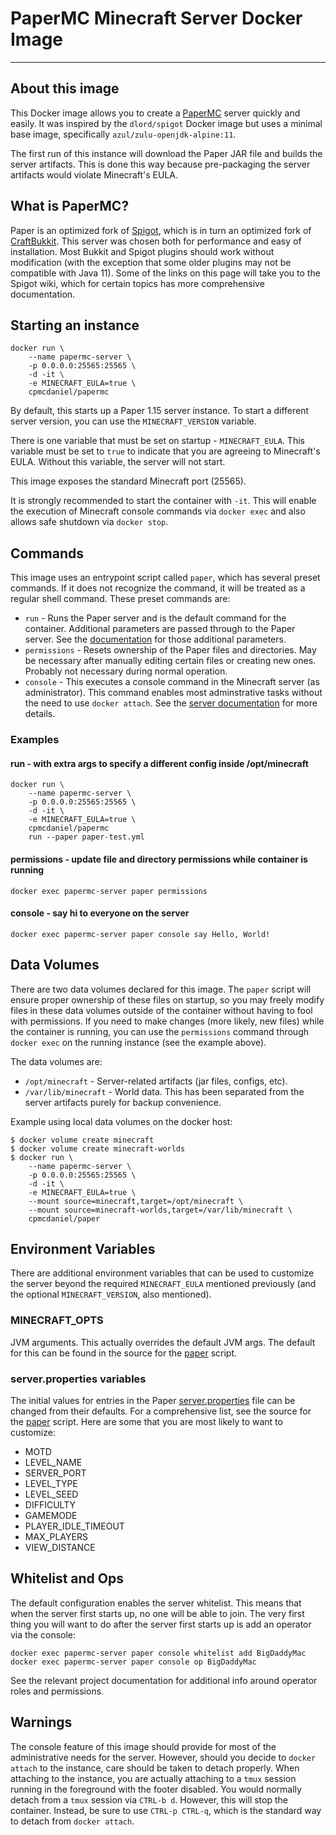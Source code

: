 # PaperMC Minecraft Server Docker Image
--- 

## About this image

This Docker image allows you to create a [PaperMC](https://papermc.io) server quickly and easily. It was inspired by the `dlord/spigot` Docker image but uses a minimal base image, specifically `azul/zulu-openjdk-alpine:11`.

The first run of this instance will download the Paper JAR file and builds the server artifacts. This is done this way because pre-packaging the server artifacts would violate Minecraft's EULA. 

## What is PaperMC?

Paper is an optimized fork of [Spigot](https://spigotmc.org), which is in turn an optimized fork of [CraftBukkit](https://bukkit.org). This server was chosen both for performance and easy of installation. Most Bukkit and Spigot plugins should work without modification (with the exception that some older plugins may not be compatible with Java 11). Some of the links on this page will take you to the Spigot wiki, which for certain topics has more comprehensive documentation.

## Starting an instance

```
docker run \
    --name papermc-server \
    -p 0.0.0.0:25565:25565 \
    -d -it \
    -e MINECRAFT_EULA=true \
    cpmcdaniel/papermc
```

By default, this starts up a Paper 1.15 server instance. To start a different server version, you can use the `MINECRAFT_VERSION` variable. 

There is one variable that must be set on startup - `MINECRAFT_EULA`. This variable must be set to `true` to indicate that you are agreeing to Minecraft's EULA. Without this variable, the server will not start.

This image exposes the standard Minecraft port (25565). 

It is strongly recommended to start the container with `-it`. This will enable the execution of Minecraft console commands via `docker exec` and also allows safe shutdown via `docker stop`. 

## Commands

This image uses an entrypoint script called `paper`, which has several preset commands. If it does not recognize the command, it will be treated as a regular shell command. These preset commands are:

* `run` - Runs the Paper server and is the default command for the container. Additional parameters are passed through to the Paper server. See the [documentation](https://www.spigotmc.org/wiki/start-up-parameters/) for those additional parameters. 
* `permissions` - Resets ownership of the Paper files and directories. May be necessary after manually editing certain files or creating new ones. Probably not necessary during normal operation.
* `console` - This executes a console command in the Minecraft server (as administrator). This command enables most adminstrative tasks without the need to use `docker attach`. See the [server documentation](https://www.spigotmc.org/wiki/spigot-commands/) for more details.

### Examples

#### run - with extra args to specify a different config inside /opt/minecraft

```
docker run \
    --name papermc-server \
    -p 0.0.0.0:25565:25565 \
    -d -it \
    -e MINECRAFT_EULA=true \
    cpmcdaniel/papermc
    run --paper paper-test.yml
```

#### permissions - update file and directory permissions while container is running

```
docker exec papermc-server paper permissions
```

#### console - say hi to everyone on the server

```
docker exec papermc-server paper console say Hello, World!
```

## Data Volumes

There are two data volumes declared for this image. The `paper` script will ensure proper ownership of these files on startup, so you may freely modify files in these data volumes outside of the container without having to fool with permissions. If you need to make changes (more likely, new files) while the container is running, you can use the `permissions` command through `docker exec` on the running instance (see the example above). 

The data volumes are:
* `/opt/minecraft` - Server-related artifacts (jar files, configs, etc). 
* `/var/lib/minecraft` - World data. This has been separated from the server artifacts purely for backup convenience. 

Example using local data volumes on the docker host:

```shell
$ docker volume create minecraft
$ docker volume create minecraft-worlds
$ docker run \
    --name papermc-server \
    -p 0.0.0.0:25565:25565 \
    -d -it \
    -e MINECRAFT_EULA=true \
    --mount source=minecraft,target=/opt/minecraft \
    --mount source=minecraft-worlds,target=/var/lib/minecraft \
    cpmcdaniel/paper
```

## Environment Variables

There are additional environment variables that can be used to customize the server beyond the required `MINECRAFT_EULA` mentioned previously (and the optional `MINECRAFT_VERSION`, also mentioned).

### MINECRAFT_OPTS

JVM arguments. This actually overrides the default JVM args. The default for this can be found in the source for the [paper](paper) script.

### server.properties variables

The initial values for entries in the Paper [server.properties](https://www.spigotmc.org/wiki/spigot-configuration-server-properties/) file can be changed from their defaults. For a comprehensive list, see the source for the [paper](paper) script. Here are some that you are most likely to want to customize:

* MOTD
* LEVEL_NAME
* SERVER_PORT
* LEVEL_TYPE
* LEVEL_SEED
* DIFFICULTY
* GAMEMODE
* PLAYER_IDLE_TIMEOUT
* MAX_PLAYERS
* VIEW_DISTANCE

## Whitelist and Ops

The default configuration enables the server whitelist. This means that when the server first starts up, no one will be able to join. The very first thing you will want to do after the server first starts up is add an operator via the console:

```
docker exec papermc-server paper console whitelist add BigDaddyMac
docker exec papermc-server paper console op BigDaddyMac
```

See the relevant project documentation for additional info around operator roles and permissions.


## Warnings

The console feature of this image should provide for most of the administrative needs for the server. However, should you decide to `docker attach` to the instance, care should be taken to detach properly. When attaching to the instance, you are actually attaching to a `tmux` session running in the foreground with the footer disabled. You would normally detach from a `tmux` session via `CTRL-b d`. However, this will stop the container. Instead, be sure to use `CTRL-p CTRL-q`, which is the standard way to detach from `docker attach`.
